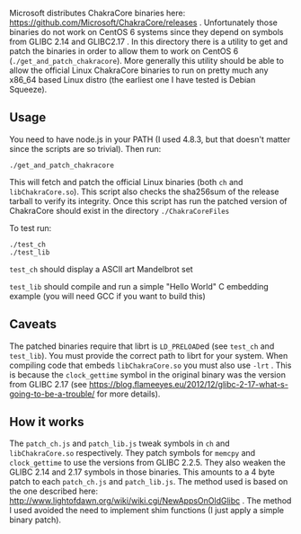 Microsoft distributes ChakraCore binaries here: https://github.com/Microsoft/ChakraCore/releases . Unfortunately those binaries do not work on CentOS 6 systems since they depend on symbols from GLIBC 2.14 and GLIBC2.17 . In this directory there is a utility to get and patch the binaries in order to allow them to work on CentOS 6 (``./get_and_patch_chakracore``). More generally this utility should be able to allow the official Linux ChakraCore binaries to run on pretty much any x86_64 based Linux distro (the earliest one I have tested is Debian Squeeze).

## Usage

You need to have node.js in your PATH (I used 4.8.3, but that doesn't matter since the scripts are so trivial). Then run:

```
./get_and_patch_chakracore
```

This will fetch and patch the official Linux binaries (both ``ch`` and ``libChakraCore.so``). This script also checks the sha256sum of the release tarball to verify its integrity. Once this script has run the patched version of ChakraCore should exist in the directory ``./ChakraCoreFiles``

To test run:
```
./test_ch
./test_lib
```

``test_ch`` should display a ASCII art Mandelbrot set

``test_lib`` should compile and run a simple "Hello World" C embedding example (you will need GCC if you want to build this)

## Caveats

The patched binaries require that librt is ``LD_PRELOAD``ed (see ``test_ch`` and ``test_lib``). You must provide the correct path to librt for your system. When compiling code that embeds ``libChakraCore.so`` you must also use ``-lrt`` . This is because the ``clock_gettime`` symbol in the original binary was the version from GLIBC 2.17 (see https://blog.flameeyes.eu/2012/12/glibc-2-17-what-s-going-to-be-a-trouble/ for more details).

## How it works

The ``patch_ch.js`` and  ``patch_lib.js`` tweak symbols in ``ch`` and ``libChakraCore.so`` respectively. They patch symbols for ``memcpy`` and ``clock_gettime`` to use the versions from GLIBC 2.2.5. They also weaken the GLIBC 2.14 and 2.17 symbols in those binaries. This amounts to a 4 byte patch to each ``patch_ch.js`` and ``patch_lib.js``. The method used is based on the one described here: http://www.lightofdawn.org/wiki/wiki.cgi/NewAppsOnOldGlibc . The method I used avoided the need to implement shim functions (I just apply a simple binary patch).
